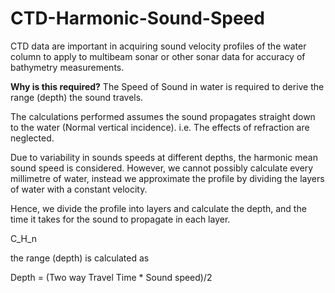 # CTD-Harmonic-Sound-Speed

 CTD data are important in acquiring sound velocity profiles of the water column to apply to multibeam sonar or other sonar data for accuracy of bathymetry measurements.

**Why is this required?** 
 The Speed of Sound in water is required to derive the range (depth) the sound travels. 

 The calculations performed assumes the sound propagates straight down to the water (Normal vertical incidence). i.e. The effects of refraction are neglected.

 Due to variability in sounds speeds at different depths, the harmonic mean sound speed is considered. However, we cannot possibly calculate every millimetre of water, instead we approximate the profile by dividing the layers of water with a constant velocity. 

Hence, we divide the profile into layers and calculate the depth, and the time it takes for the sound to propagate in each layer.

C_H_n

 
 the range (depth) is calculated as 

Depth = (Two way Travel Time * Sound speed)/2

 
